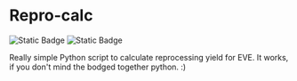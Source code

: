 # Repro-calc
![Static Badge](https://img.shields.io/badge/Status-Abandoned-red?style=plastic) ![Static Badge](https://img.shields.io/badge/Licence-BSL_1.0-blue?style=plastic)

Really simple Python script to calculate reprocessing yield for EVE. It works, if you don't mind the bodged together python. :)
